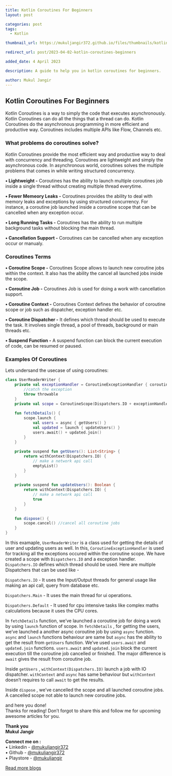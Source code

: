 ```yaml
---
title: Kotlin Coroutines For Beginners
layout: post

categories: post
tags:
  - Kotlin

thumbnail_url: https://mukuljangir372.github.io/files/thumbnails/kotlin-coroutines-beginners.png

redirect_url: post/2023-04-02-kotlin-coroutines-beginners

added_date: 4 April 2023

description: A guide to help you in kotlin coroutines for beginners.

author: Mukul Jangir
---
```


## Kotlin Coroutines For Beginners

Kotlin Coroutines is a way to simply the code that executes asynchronously. Kotlin Coroutines can do all the things that a thread can do. Kotlin Coroutines do the asynchronous programming in more efficient and productive way. Coroutines includes multiple APIs like Flow, Channels etc.

### What problems do coroutines solve?

Kotlin Coroutines provide the most efficient way and productive way to deal with concurrency and threading. Coroutines are lightweight and simply the asynchronous code. In asynchronous world, coroutines solves the multiple problems that comes in while writing structured concurrency.

**• Lightweight -** Coroutines has the ability to launch multiple coroutines job inside a single thread without creating multiple thread everytime.

 **• Fewer Memeory Leaks -**  Coroutines provides the ability to deal with memory leaks and exceptions by using structured concurrency. For instance, a coroutine job launched inside a coroutine scope that can be cancelled when any exception occur.

**• Long Running Tasks -** Coroutines has the ability to run multiple background tasks without blocking the main thread.

**• Cancellation Support -** Coroutines can be cancelled when any exception occur or manualy. 

### Coroutines Terms

**• Coroutine Scope -** Coroutines Scope allows to launch new coroutine jobs within the context. It also has the ability the cancel all launched jobs inside the scope.

**• Coroutine Job -** Coroutines Job is used for doing a work with cancellation support.

**• Coroutine Context -** Coroutines Context defines the behavior of coroutine scope or job such as dispatcher, exception handler etc.

**• Coroutine Dispatcher -** It defines which thread should be used to execute the task. It involves single thread, a pool of threads, background or main threads etc.

**• Suspend Function -** A suspend function can block the current execution of code, can be resumed or paused.

### Examples Of Coroutines

Lets undersand the usecase of using coroutines:

```kotlin
class UserReaderWriter {
    private val exceptionHandler = CoroutineExceptionHandler { coroutineContext, throwable ->
        //catch the exception
        throw throwable
    }
    private val scope = CoroutineScope(Dispatchers.IO + exceptionHandler)
    
    fun fetchDetails() {
        scope.launch {
            val users = async { getUsers() }
            val updated = launch { updateUsers() }
            users.await() + updated.join()
        }
    }
    
    private suspend fun getUsers(): List<String> {
        return withContext(Dispatchers.IO) {
            // make a network api call
            emptyList()
        }
    }
    
    private suspend fun updateUsers(): Boolean {
        return withContext(Dispatchers.IO) {
            // make a network api call
            true
        }
    }
    
    fun dispose() {
        scope.cancel() //cancel all coroutine jobs
    }
}
```

In this examaple, `UserReaderWriter` is a class used for getting the details of user and updating users as well. In this, `CoroutineExceptionHandler` is used for tracking all the exceptions occured within the coroutine scope. We have created a scope with `Dispatchers.IO` and a exception handler. `Dispatchers.IO` defines which thread should be used. Here are multiple Dispatchers that can be used like -

`Dispatchers.IO` - It uses the Input/Output threads for general usage like making an api call, query from database etc.

`Dispatchers.Main` - It uses the main thread for ui operations.

`Dispatchers.Default` - It used for cpu intensive tasks like complex maths calculations because it uses the CPU cores.

In `fetchDetails` function, we’ve launched a coroutine job for doing a work by using `launch` function of scope. In `fetchDetails` , for getting the users, we’ve launched a another async coroutine job by using `async` function. `async` and `launch` functions behaviour are same but `async` has the ability to get the result from `getUsers` function. We’ve used `users.await` and `updated.join` functions. `users.await`  and `updated.join` block the current execution till the coroutine job cancelled or finished. The major difference is `await` gives the result from coroutine job. 

Inside `getUsers` , `withContext(Dispatchers.IO)` launch a job with IO dispatcher. `withContext` and `async` has same behaviour but `withContext` doesn’t requires to call `await` to get the results.  

Inside `dispose` , we’ve cancelled the scope and all launched coroutine jobs. A cancelled scope not able to launch new coroutine jobs.

and here you done!\
Thanks for reading! Don’t forgot to share this and follow me for upcoming awesome articles for you.

**Thank you**\
**Mukul Jangir**

**Connect me on :**\
• Linkedin - [@mukuljangir372](https://www.linkedin.com/in/mukuljangir372)\
• Github - [@mukuljangir372](https://github.com/Mukuljangir372)\
• Playstore - [@mukuljangir](https://play.google.com/store/apps/developer?id=Mukul+Jangir)

[Read more blogs](https://mukuljangir372.github.io/posts.html)
